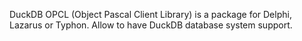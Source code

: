 DuckDB OPCL (Object Pascal Client Library) is a package for Delphi, Lazarus or Typhon. Allow to have DuckDB database system support.